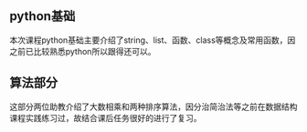 ## python基础
本次课程python基础主要介绍了string、list、函数、class等概念及常用函数，因之前已比较熟悉python所以跟得还可以。

## 算法部分
这部分两位助教介绍了大数相乘和两种排序算法，因分治简治法等之前在数据结构课程实践练习过，故结合课后任务很好的进行了复习。
